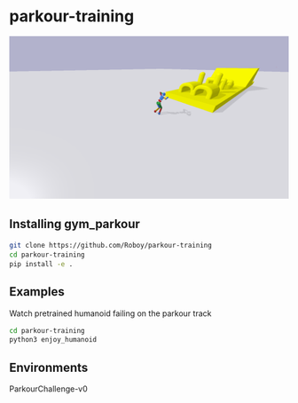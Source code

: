 # parkour-training
![alt text](HumanoidWithTrack.png "Humanoid in front of challenge track")


## Installing gym_parkour
```bash
git clone https://github.com/Roboy/parkour-training
cd parkour-training
pip install -e .
```

## Examples
Watch pretrained humanoid failing on the parkour track
```bash
cd parkour-training
python3 enjoy_humanoid
```

## Environments
ParkourChallenge-v0
